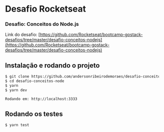 
# Desafio Rocketseat

### Desafio: Conceitos do Node.js

Link do desafio:
[https://github.com/Rocketseat/bootcamp-gostack-desafios/tree/master/desafio-conceitos-nodejs](https://github.com/Rocketseat/bootcamp-gostack-desafios/tree/master/desafio-conceitos-nodejs)

## Instalação e rodando o projeto
```sh
$ git clone https://github.com/andersonribeirodemoraes/desafio-conceitos-node.git
$ cd desafio-conceitos-node  
$ yarn
$ yarn dev

Rodando em: http://localhost:3333
```

## Rodando os testes
```sh
$ yarn test
```
